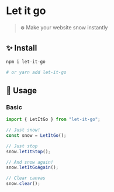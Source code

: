 # Let it go

> ❄️ Make your website snow instantly

## ✨ Install

```sh
npm i let-it-go

# or yarn add let-it-go
```

## 🚀 Usage

### Basic

```ts
import { LetItGo } from "let-it-go";

// Just snow!
const snow = LetItGo();

// Just stop
snow.letItStop();

// And snow again!
snow.letItGoAgain();

// Clear canvas
snow.clear();
```
